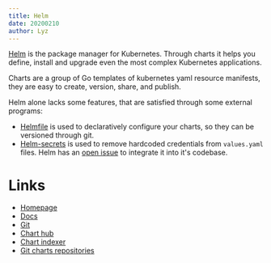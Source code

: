 ```yaml
---
title: Helm
date: 20200210
author: Lyz
---
```


[Helm](https://helm.sh/) is the package manager for Kubernetes. Through charts
it helps you define, install and upgrade even the most complex Kubernetes
applications.

Charts are a group of Go templates of kubernetes yaml resource manifests, they
are easy to create, version, share, and publish.

Helm alone lacks some features, that are satisfied through some external
programs:

* [Helmfile](helmfile.md) is used to declaratively configure your charts, so
  they can be versioned through git.
* [Helm-secrets](helm_secrets.md) is used to remove hardcoded credentials from `values.yaml`
  files. Helm has an [open issue](https://github.com/helm/helm/issues/2196) to
  integrate it into it's codebase.

# Links

* [Homepage](http://www.helm.sh/)
* [Docs](https://docs.helm.sh)
* [Git](https://github.com/kubernetes/helm)
* [Chart hub](https://hub.helm.sh)
* [Chart indexer](https://kubeapps.com/)
* [Git charts repositories](https://github.com/kubernetes/charts)
